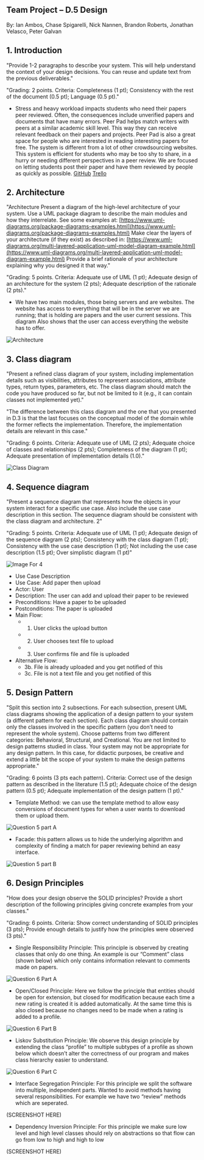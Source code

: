 ## Team Project – D.5 Design
By: Ian Ambos, Chase Spigarelli, Nick Nannen, Brandon Roberts, Jonathan Velasco, Peter Galvan

## 1. Introduction

  "Provide 1-2 paragraphs to describe your system. This will help understand the context of your design decisions. 
 You can reuse and update text from the previous deliverables."

  "Grading: 2 points. Criteria: Completeness (1 pt); Consistency with the rest of the document (0.5 pt); Language (0.5 pt)."

- Stress and heavy workload impacts students who need their papers peer reviewed. Often, the consequences include unverified papers and 
documents that have many errors. Peer Pad helps match writers with peers at a similar academic skill level. This way they can receive 
relevant feedback on their papers and projects. Peer Pad is also a great space for people who are interested in reading interesting 
papers for free. The system is different from a lot of other crowdsourcing websites. This system is efficient for students who may be
too shy to share, in a hurry or needing different perspectives in a peer review. We are focused on letting students post their paper and
have them reviewed by people as quickly as possible.
[GitHub](https://github.com/xlilos/CS386-Group2) 
[Trello](https://trello.com/b/D3BnK0n7/peer-pad)

## 2. Architecture

  "Architecture Present a diagram of the high-level architecture of your system. Use a UML package diagram to describe the main modules and 
how they interrelate. See some examples at: [https://www.uml-diagrams.org/package-diagrams-examples.html](https://www.uml-diagrams.org/package-diagrams-examples.html)
Make clear the layers of your architecture (if they exist) as described in: 
[https://www.uml-diagrams.org/multi-layered-application-uml-model-diagram-example.html](https://www.uml-diagrams.org/multi-layered-application-uml-model-diagram-example.html)
Provide a brief rationale of your architecture explaining why you designed it that way."


  "Grading: 5 points. Criteria: Adequate use of UML (1 pt); Adequate design of an architecture for the system (2 pts); 
Adequate description of the rationale (2 pts)."

- We have two main modules, those being servers and are websites. The website has access to everything that will be in the server 
we are running; that is holding are papers and the user current sessions. This diagram Also shows that the user can access 
everything the website has to offer.

![Architecture](https://github.com/xlilos/CS386-Group2/blob/main/deliverables/Media/Deliv_5_Architecture.png)

## 3. Class diagram

  "Present a refined class diagram of your system, including implementation details such as visibilities, attributes to represent
associations, attribute types, return types, parameters, etc. The class diagram should match the code you have produced so far, 
but not be limited to it (e.g., it can contain classes not implemented yet)."

  "The difference between this class diagram and the one that you presented in D.3 is that the last focuses on the conceptual model 
of the domain while the former reflects the implementation. Therefore, the implementation details are relevant in this case."

  "Grading: 6 points. Criteria: Adequate use of UML (2 pts); Adequate choice of classes and relationships (2 pts); Completeness of 
the diagram (1 pt); Adequate presentation of implementation details (1.0)."

![Class Diagram](https://github.com/xlilos/CS386-Group2/blob/main/deliverables/Media/Deliv_5_Class%20diagram.png)

## 4. Sequence diagram

  "Present a sequence diagram that represents how the objects in your system interact for a specific use case. Also include the use 
case description in this section. The sequence diagram should be consistent with the class diagram and architecture. 2"

  "Grading: 5 points. Criteria: Adequate use of UML (1 pt); Adequate design of the sequence diagram (2 pts); Consistency with the 
class diagram (1 pt); Consistency with the use case description (1 pt); Not including the use case description (1.5 pt); 
Over simplistic diagram (1 pt)"

![Image For 4](https://github.com/xlilos/CS386-Group2/blob/main/deliverables/Media/D5Q4.PNG)

- Use Case Description
- Use Case: Add paper then upload
- Actor: User
- Description: The user can add and upload their paper to be reviewed
- Preconditions: Have a paper to be uploaded
- Postconditions: The paper is uploaded
- Main Flow:
  - 1. User clicks the upload button
  - 2. User chooses text file to upload
  - 3. User confirms file and file is uploaded
- Alternative Flow:
  - 3b. File is already uploaded and you get notified of this
  - 3c. File is not a text file and you get notified of this 

## 5. Design Pattern

  "Split this section into 2 subsections. For each subsection, present UML class diagrams showing the application of a design 
pattern to your system (a different pattern for each section). Each class diagram should contain only the classes involved in 
the specific pattern (you don’t need to represent the whole system). Choose patterns from two different categories: Behavioral, 
Structural, and Creational. You are not limited to design patterns studied in class. Your system may not be appropriate for any 
design pattern. In this case, for didactic purposes, be creative and extend a little bit the scope of your system to make the 
design patterns appropriate."

  "Grading: 6 points (3 pts each pattern). Criteria: Correct use of the design pattern as described in the literature (1.5 pt); 
Adequate choice of the design pattern (0.5 pt); Adequate implementation of the design pattern (1 pt)."

- Template Method: we can use the template method to allow easy conversions of document types for when a user wants to download them or upload them.

![Question 5 part A](https://github.com/xlilos/CS386-Group2/blob/main/deliverables/Media/Deliv_5_Q.5a.png)

- Facade: this pattern allows us to hide the underlying algorithm and complexity of finding a match for paper reviewing behind an easy interface.

![Question 5 part B](https://github.com/xlilos/CS386-Group2/blob/main/deliverables/Media/Deliv_5_Q.5b.png)

## 6. Design Principles

  "How does your design observe the SOLID principles? Provide a short description of the following principles giving concrete 
examples from your classes."

  "Grading: 6 points. Criteria: Show correct understanding of SOLID principles (3 pts); Provide enough details to justify how 
the principles were observed (3 pts)."

- Single Responsibility Principle: This principle is observed by creating classes that only do one thing. An example is our “Comment” class (shown below) which only 
contains information relevant to comments made on papers.

![Question 6 Part A](https://github.com/xlilos/CS386-Group2/blob/main/deliverables/Media/D.5Question6PartA.png)

- Open/Closed Principle:  Here we follow the principle that entities should be open for extension, but closed for modification because each time a new rating is 
created it is added automatically. At the same time this is also closed because no changes need to be made when a rating is added to a profile.

![Question 6 Part B](https://github.com/xlilos/CS386-Group2/blob/main/deliverables/Media/D.5Question6PartB.png)

- Liskov Substitution Principle: We observe this design principle by extending the class “profile” to multiple subtypes of a profile as shown below which doesn’t alter 
the correctness of our program and makes class hierarchy easier to understand.

![Question 6 Part C](https://github.com/xlilos/CS386-Group2/blob/main/deliverables/Media/D.5Question6PartC.png)

- Interface Segregation Principle: For this principle we split the software into multiple, independent parts. Wanted to avoid methods having several responsibilities. For example we have two “review” methods which are seperated.

(SCREENSHOT HERE)

- Dependency Inversion Principle: For this principle we make sure low level and high level classes should rely on abstractions so that flow can go from low to high 
and high to low

(SCREENSHOT HERE)
